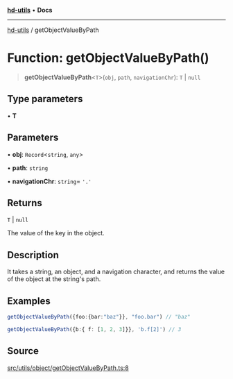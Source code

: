 [**hd-utils**](../README.md) • **Docs**

***

[hd-utils](../globals.md) / getObjectValueByPath

# Function: getObjectValueByPath()

> **getObjectValueByPath**\<`T`\>(`obj`, `path`, `navigationChr`): `T` \| `null`

## Type parameters

• **T**

## Parameters

• **obj**: `Record`\<`string`, `any`\>

• **path**: `string`

• **navigationChr**: `string`= `'.'`

## Returns

`T` \| `null`

The value of the key in the object.

## Description

It takes a string, an object, and a navigation character, and returns the value of the object at the
string's path.

## Examples

```ts
getObjectValueByPath({foo:{bar:"baz"}}, "foo.bar") // "baz"
```

```ts
getObjectValueByPath({b:{ f: [1, 2, 3]}}, 'b.f[2]') // 3
```

## Source

[src/utils/object/getObjectValueByPath.ts:8](https://github.com/AhmadHddad/h-utils/blob/5c76ff5de068cee019fc632d9da2e395721bb48f/src/utils/object/getObjectValueByPath.ts#L8)
